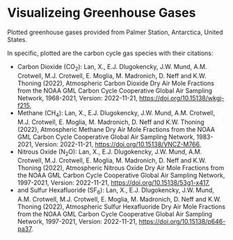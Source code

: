 # Visualizeing Greenhouse Gases
Plotted greenhouse gases provided from Palmer Station, Antarctica, United States.

In specific, plotted are the carbon cycle gas species with their citations:
 * Carbon Dioxide ($\mathrm{CO}_2$): Lan, X., E.J. Dlugokencky, J.W. Mund, A.M. Crotwell, M.J. Crotwell, E. Moglia,  M. Madronich, D. Neff and K.W. Thoning (2022), Atmospheric Carbon Dioxide Dry  Air Mole Fractions from the NOAA GML Carbon Cycle Cooperative Global Air  Sampling Network, 1968-2021, Version: 2022-11-21, https://doi.org/10.15138/wkgj-f215,
 * Methane ($\mathrm{CH}_4$): Lan, X., E.J. Dlugokencky, J.W. Mund, A.M. Crotwell, M.J. Crotwell, E. Moglia,  M. Madronich, D. Neff and K.W. Thoning (2022), Atmospheric Methane Dry Air Mole Fractions from the NOAA GML Carbon Cycle Cooperative Global Air Sampling Network,  1983-2021, Version: 2022-11-21, https://doi.org/10.15138/VNCZ-M766,
 * Nitrous Oxide ($\mathrm{N_{2}O}$): Lan, X., E.J. Dlugokencky, J.W. Mund, A.M. Crotwell, M.J. Crotwell, E. Moglia,  M. Madronich, D. Neff and K.W. Thoning (2022), Atmospheric Nitrous Oxide Dry Air Mole Fractions from the NOAA GML Carbon Cycle Cooperative Global Air Sampling Network, 1997-2021, Version: 2022-11-21, https://doi.org/10.15138/53g1-x417,
 * and Sulfur Hexafluoride ($\mathrm{SF_{6}}$):  Lan, X., E.J. Dlugokencky, J.W. Mund, A.M. Crotwell, M.J. Crotwell, E. Moglia,  M. Madronich, D. Neff and K.W. Thoning (2022), Atmospheric Sulfur Hexafluoride  Dry Air Mole Fractions from the NOAA GML Carbon Cycle Cooperative Global Air  Sampling Network, 1997-2021, Version: 2022-11-21, https://doi.org/10.15138/p646-pa37.

